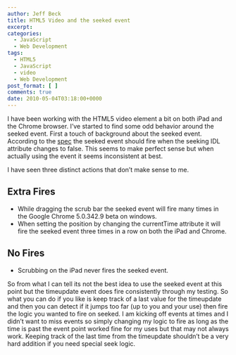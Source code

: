```yaml
---
author: Jeff Beck
title: HTML5 Video and the seeked event
excerpt:
categories:
  - JavaScript
  - Web Development
tags:
  - HTML5
  - JavaScript
  - video
  - Web Development
post_format: [ ]
comments: true
date: 2010-05-04T03:18:00+0000
---
```

I have been working with the HTML5 video element a bit on both iPad and the Chrome browser. I’ve started to find some odd behavior around the seeked event. First a touch of background about the seeked event. According to the [spec][1] the seeked event should fire when the seeking IDL attribute changes to false. This seems to make perfect sense but when actually using the event it seems inconsistent at best.

I have seen three distinct actions that don’t make sense to me.  


## Extra Fires

*   While dragging the scrub bar the seeked event will fire many times in the Google Chrome 5.0.342.9 beta on windows.
*   When setting the position by changing the currentTime attribute it will fire the seeked event three times in a row on both the iPad and Chrome.

## No Fires

*   Scrubbing on the iPad never fires the seeked event.

So from what I can tell its not the best idea to use the seeked event at this point but the timeupdate event does fire consistently through my testing. So what you can do if you like is keep track of a last value for the timeupdate and then you can detect if it jumps too far (up to you and your use) then fire the logic you wanted to fire on seeked. I am kicking off events at times and I didn’t want to miss events so simply changing my logic to fire as long as the time is past the event point worked fine for my uses but that may not always work. Keeping track of the last time from the timeupdate shouldn’t be a very hard addition if you need special seek logic.

 [1]: http://www.whatwg.org/specs/web-apps/current-work/multipage/video.html#mediaevents
